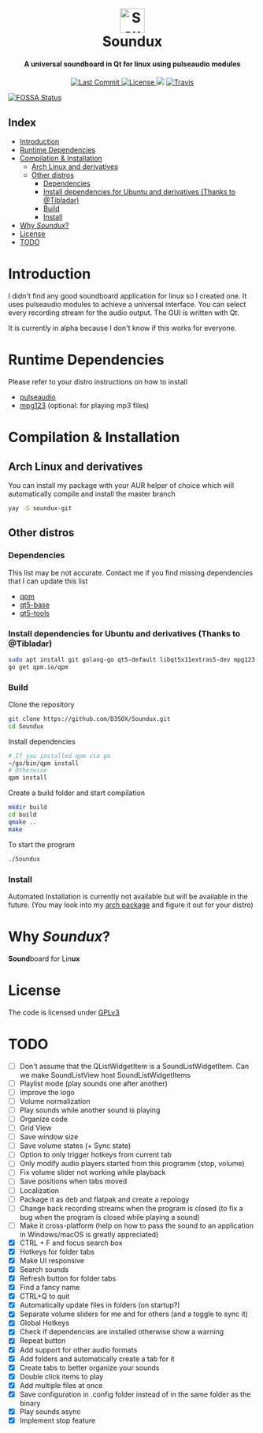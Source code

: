 <div align="center">
  <p>
    <h1>
      <a href="#readme">
        <img src="icon.png" width="50" alt="Soundboard" />
      </a>
      <br />
      Soundux
    </h1>
    <h4>A universal soundboard in Qt for linux using pulseaudio modules</h4>
  </p>
  <p>
    <a href="https://github.com/D3SOX/Soundux/releases">
      <img src="https://img.shields.io/github/last-commit/D3SOX/Soundux.svg?style=for-the-badge" alt="Last Commit" />
    </a>
    <a href="https://github.com/D3SOX/Soundux/blob/master/LICENSE">
      <img src="https://img.shields.io/github/license/D3SOX/Soundux.svg?style=for-the-badge" alt="License" />
    </a>
<a href="https://app.fossa.com/projects/git%2Bgithub.com%2FD3SOX%2FSoundux?ref=badge_shield" alt="FOSSA Status"><img src="https://app.fossa.com/api/projects/git%2Bgithub.com%2FD3SOX%2FSoundux.svg?type=shield"/></a>
    <a href="https://travis-ci.com/D3SOX/Soundux">
      <img src="https://img.shields.io/travis/com/D3SOX/Soundux?style=for-the-badge" alt="Travis" />
    </a>
  </p>
</div>


[![FOSSA Status](https://app.fossa.com/api/projects/git%2Bgithub.com%2FD3SOX%2FSoundux.svg?type=large)](https://app.fossa.com/projects/git%2Bgithub.com%2FD3SOX%2FSoundux?ref=badge_large)

## Index
- [Introduction](#introduction)
- [Runtime Dependencies](#runtime-dependencies)
- [Compilation & Installation](#compilation--installation)
  - [Arch Linux and derivatives](#arch-linux-and-derivatives)
  - [Other distros](#other-distros)
    - [Dependencies](#dependencies)
    - [Install dependencies for Ubuntu and derivatives (Thanks to @Tibladar)](#install-dependencies-for-ubuntu-and-derivatives-thanks-to-tibladar)
    - [Build](#build)
    - [Install](#install)
- [Why _Soundux_?](#why-soundux)
- [License](#license)
- [TODO](#todo)

# Introduction
I didn't find any good soundboard application for linux so I created one. It uses pulseaudio modules to achieve a universal interface. You can select every recording stream for the audio output. The GUI is written with Qt.

It is currently in alpha because I don't know if this works for everyone.

# Runtime Dependencies
Please refer to your distro instructions on how to install
- [pulseaudio](https://gitlab.freedesktop.org/pulseaudio/pulseaudio)
- [mpg123](https://www.mpg123.de/) (optional: for playing mp3 files)

# Compilation & Installation

## Arch Linux and derivatives
You can install my package with your AUR helper of choice which will automatically compile and install the master branch
```sh
yay -S soundux-git
```

## Other distros

### Dependencies
This list may be not accurate. Contact me if you find missing dependencies that I can update this list
- [qpm](https://github.com/Cutehacks/qpm)
- [qt5-base](https://github.com/qt/qtbase)
- [qt5-tools](https://github.com/qt/qt5)

### Install dependencies for Ubuntu and derivatives (Thanks to @Tibladar)
```sh
sudo apt install git golang-go qt5-default libqt5x11extras5-dev mpg123
go get qpm.io/qpm
```

### Build
Clone the repository
```sh
git clone https://github.com/D3SOX/Soundux.git
cd Soundux
```
Install dependencies
```sh
# If you installed qpm via go
~/go/bin/qpm install
# Otherwise
qpm install
```
Create a build folder and start compilation
```sh
mkdir build
cd build
qmake ..
make
```
To start the program
```sh
./Soundux
```

### Install
Automated Installation is currently not available but will be available in the future. (You may look into my [arch package](https://aur.archlinux.org/cgit/aur.git/tree/PKGBUILD?h=soundux-git) and figure it out for your distro)

# Why _Soundux_?

**Sound**board for Lin**ux**

# License
The code is licensed under [GPLv3](LICENSE)

# TODO
- [ ] Don't assume that the QListWidgetItem is a SoundListWidgetItem. Can we make SoundListView host SoundListWidgetItems
- [ ] Playlist mode (play sounds one after another)
- [ ] Improve the logo
- [ ] Volume normalization
- [ ] Play sounds while another sound is playing
- [ ] Organize code
- [ ] Grid View
- [ ] Save window size
- [ ] Save volume states (+ Sync state)
- [ ] Option to only trigger hotkeys from current tab
- [ ] Only modify audio players started from this programm (stop, volume)
- [ ] Fix volume slider not working while playback
- [ ] Save positions when tabs moved
- [ ] Localization
- [ ] Package it as deb and flatpak and create a repology
- [ ] Change back recording streams when the program is closed (to fix a bug when the program is closed while playing a sound)
- [ ] Make it cross-platform (help on how to pass the sound to an application in Windows/macOS is greatly appreciated)
- [x] CTRL + F and focus search box
- [x] Hotkeys for folder tabs
- [x] Make UI responsive
- [x] Search sounds
- [x] Refresh button for folder tabs
- [x] Find a fancy name
- [x] CTRL+Q to quit
- [x] Automatically update files in folders (on startup?)
- [x] Separate volume sliders for me and for others (and a toggle to sync it)
- [x] Global Hotkeys
- [x] Check if dependencies are installed otherwise show a warning
- [x] Repeat button
- [x] Add support for other audio formats
- [x] Add folders and automatically create a tab for it
- [x] Create tabs to better organize your sounds
- [x] Double click items to play
- [x] Add multiple files at once
- [x] Save configuration in .config folder instead of in the same folder as the binary
- [x] Play sounds async
- [x] Implement stop feature